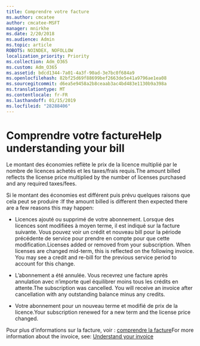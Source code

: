 ```yaml
---
title: Comprendre votre facture
ms.author: cmcatee
author: cmcatee-MSFT
manager: mnirkhe
ms.date: 2/20/2018
ms.audience: Admin
ms.topic: article
ROBOTS: NOINDEX, NOFOLLOW
localization_priority: Priority
ms.collection: Adm_O365
ms.custom: Adm_O365
ms.assetid: bdcd1344-7a01-4a3f-90ad-3e7bc0f684a9
ms.openlocfilehash: 82bf25d69f88699bef2663de5e41a9796ae1ea08
ms.sourcegitcommit: d6ea5e9458a2b8ceaab3ac4bd483e1130b9a398a
ms.translationtype: MT
ms.contentlocale: fr-FR
ms.lasthandoff: 01/15/2019
ms.locfileid: "28288406"
---
```

# <a name="help-understanding-your-bill"></a><span data-ttu-id="6c148-102">Comprendre votre facture</span><span class="sxs-lookup"><span data-stu-id="6c148-102">Help understanding your bill</span></span>

<span data-ttu-id="6c148-103">Le montant des économies reflète le prix de la licence multiplié par le nombre de licences achetés et les taxes/frais requis.</span><span class="sxs-lookup"><span data-stu-id="6c148-103">The amount billed reflects the license price multiplied by the number of licenses purchased and any required taxes/fees.</span></span>
  
<span data-ttu-id="6c148-104">Si le montant des économies est différent puis prévu quelques raisons que cela peut se produire :</span><span class="sxs-lookup"><span data-stu-id="6c148-104">If the amount billed is different then expected there are a few reasons this may happen:</span></span>
  
- <span data-ttu-id="6c148-p101">Licences ajouté ou supprimé de votre abonnement. Lorsque des licences sont modifiées à moyen terme, il est indiqué sur la facture suivante. Vous pouvez voir un crédit et nouveau bill pour la période précédente de service pour prendre en compte pour que cette modification.</span><span class="sxs-lookup"><span data-stu-id="6c148-p101">Licenses added or removed from your subscription. When licenses are changed mid-term, this is reflected on the following invoice. You may see a credit and re-bill for the previous service period to account for this change.</span></span>
    
- <span data-ttu-id="6c148-p102">L’abonnement a été annulée. Vous recevrez une facture après annulation avec n’importe quel équilibrer moins tous les crédits en attente.</span><span class="sxs-lookup"><span data-stu-id="6c148-p102">The subscription was cancelled. You will receive an invoice after cancellation with any outstanding balance minus any credits.</span></span>
    
- <span data-ttu-id="6c148-110">Votre abonnement pour un nouveau terme et modifié de prix de la licence.</span><span class="sxs-lookup"><span data-stu-id="6c148-110">Your subscription renewed for a new term and the license price changed.</span></span>
    
<span data-ttu-id="6c148-111">Pour plus d’informations sur la facture, voir : [comprendre la facture](https://support.office.com/article/0724b428-fb59-4962-8c37-6674166d7507)</span><span class="sxs-lookup"><span data-stu-id="6c148-111">For more information about the invoice, see: [Understand your invoice](https://support.office.com/article/0724b428-fb59-4962-8c37-6674166d7507)</span></span>
  

